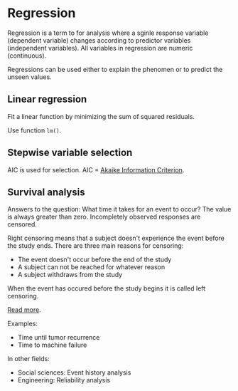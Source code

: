 # Regression
Regression is a term to for analysis where
a sginle response variable (dependent variable) changes
according to predictor variables (independent variables).
All variables in regression are numeric (continuous).

Regressions can be used either to explain the phenomen
or to predict the unseen values.

## Linear regression
Fit a linear function by minimizing the sum of squared residuals.

Use function `lm()`.

## Stepwise variable selection
AIC is used for selection.
AIC = [Akaike Information Criterion](https://en.wikipedia.org/wiki/Akaike_information_criterion).

## Survival analysis
Answers to the question: What time it takes for an event to occur?
The value is always greater than zero.
Incompletely observed responses are censored.

Right censoring means that a subject doesn't experience the event before the study ends.
There are three main reasons for censoring:
* The event doesn't occur before the end of the study
* A subject can not be reached for whatever reason
* A subject withdraws from the study

When the event has occured before the study begins it is called left censoring.

[Read more](http://www.stat.columbia.edu/~madigan/W2025/notes/survival.pdf).

Examples:
* Time until tumor recurrence
* Time to machine failure

In other fields:
* Social sciences: Event history analysis
* Engineering: Reliability analysis


